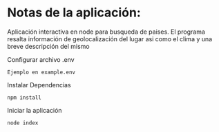 # Notas de la aplicación:
Aplicación interactiva en node para busqueda de paises.
El programa resalta información de geolocalización del lugar asi como el clima y una breve descripción del mismo

Configurar archivo .env
```
Ejemplo en example.env
```

Instalar Dependencias
```
npm install
```

Iniciar la aplicación
```
node index
```